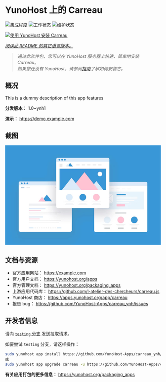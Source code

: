 <!--
注意：此 README 由 <https://github.com/YunoHost/apps/tree/master/tools/readme_generator> 自动生成
请勿手动编辑。
-->

# YunoHost 上的 Carreau

[![集成程度](https://dash.yunohost.org/integration/carreau.svg)](https://ci-apps.yunohost.org/ci/apps/carreau/) ![工作状态](https://ci-apps.yunohost.org/ci/badges/carreau.status.svg) ![维护状态](https://ci-apps.yunohost.org/ci/badges/carreau.maintain.svg)

[![使用 YunoHost 安装 Carreau](https://install-app.yunohost.org/install-with-yunohost.svg)](https://install-app.yunohost.org/?app=carreau)

*[阅读此 README 的其它语言版本。](./ALL_README.md)*

> *通过此软件包，您可以在 YunoHost 服务器上快速、简单地安装 Carreau。*  
> *如果您还没有 YunoHost，请参阅[指南](https://yunohost.org/install)了解如何安装它。*

## 概况

This is a dummy description of this app features


**分发版本：** 1.0~ynh1

**演示：** <https://demo.example.com>

## 截图

![Carreau 的截图](./doc/screenshots/example.jpg)

## 文档与资源

- 官方应用网站： <https://example.com>
- 官方用户文档： <https://yunohost.org/apps>
- 官方管理文档： <https://yunohost.org/packaging_apps>
- 上游应用代码库： <https://github.com/l-atelier-des-chercheurs/carreau.js>
- YunoHost 商店： <https://apps.yunohost.org/app/carreau>
- 报告 bug： <https://github.com/YunoHost-Apps/carreau_ynh/issues>

## 开发者信息

请向 [`testing` 分支](https://github.com/YunoHost-Apps/carreau_ynh/tree/testing) 发送拉取请求。

如要尝试 `testing` 分支，请这样操作：

```bash
sudo yunohost app install https://github.com/YunoHost-Apps/carreau_ynh/tree/testing --debug
或
sudo yunohost app upgrade carreau -u https://github.com/YunoHost-Apps/carreau_ynh/tree/testing --debug
```

**有关应用打包的更多信息：** <https://yunohost.org/packaging_apps>
